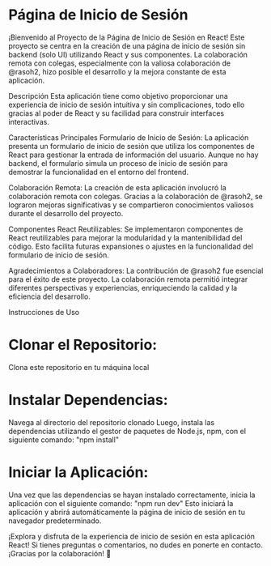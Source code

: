 # Página de Inicio de Sesión
¡Bienvenido al Proyecto de la Página de Inicio de Sesión en React! Este proyecto se centra en la creación de una página de inicio de sesión sin backend (solo UI) utilizando React y sus componentes. La colaboración remota con colegas, especialmente con la valiosa colaboración de @rasoh2, hizo posible el desarrollo y la mejora constante de esta aplicación.

Descripción
Esta aplicación tiene como objetivo proporcionar una experiencia de inicio de sesión intuitiva y sin complicaciones, todo ello gracias al poder de React y su facilidad para construir interfaces interactivas.

Características Principales
Formulario de Inicio de Sesión: La aplicación presenta un formulario de inicio de sesión que utiliza los componentes de React para gestionar la entrada de información del usuario. Aunque no hay backend, el formulario simula un proceso de inicio de sesión para demostrar la funcionalidad en el entorno del frontend.

Colaboración Remota: La creación de esta aplicación involucró la colaboración remota con colegas. Gracias a la colaboración de @rasoh2, se lograron mejoras significativas y se compartieron conocimientos valiosos durante el desarrollo del proyecto.

Componentes React Reutilizables: Se implementaron componentes de React reutilizables para mejorar la modularidad y la mantenibilidad del código. Esto facilita futuras expansiones o ajustes en la funcionalidad del formulario de inicio de sesión.

Agradecimientos a Colaboradores: La contribución de @rasoh2 fue esencial para el éxito de este proyecto. La colaboración remota permitió integrar diferentes perspectivas y experiencias, enriqueciendo la calidad y la eficiencia del desarrollo.

Instrucciones de Uso
# Clonar el Repositorio:
Clona este repositorio en tu máquina local

# Instalar Dependencias:
Navega al directorio del repositorio clonado
Luego, instala las dependencias utilizando el gestor de paquetes de Node.js, npm, con el siguiente comando:
"npm install"

# Iniciar la Aplicación:
Una vez que las dependencias se hayan instalado correctamente, inicia la aplicación con el siguiente comando:
"npm run dev"
Esto iniciará la aplicación y abrirá automáticamente la página de inicio de sesión en tu navegador predeterminado.

¡Explora y disfruta de la experiencia de inicio de sesión en esta aplicación React! Si tienes preguntas o comentarios, no dudes en ponerte en contacto. ¡Gracias por la colaboración! 🚀
